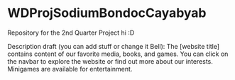 # WDProjSodiumBondocCayabyab
Repository for the 2nd Quarter Project
hi :D

Description draft (you can add stuff or change it Bell):
The [website title] contains content of our favorite media, books, and games. 
You can click on the navbar to explore the website or find out more about our interests.
Minigames are available for entertainment.
